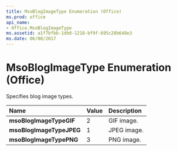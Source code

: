 ```yaml
---
title: MsoBlogImageType Enumeration (Office)
ms.prod: office
api_name:
- Office.MsoBlogImageType
ms.assetid: a1f7bfbb-1db0-1218-bf9f-695c28b648e3
ms.date: 06/08/2017
---
```



# MsoBlogImageType Enumeration (Office)

Specifies blog image types.



|**Name**|**Value**|**Description**|
|:-----|:-----|:-----|
|**msoBlogImageTypeGIF**|2|GIF image.|
|**msoBlogImageTypeJPEG**|1|JPEG image.|
|**msoBlogImageTypePNG**|3|PNG image.|


